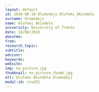 ```yaml
---
layout: default 
id: 2016-08-18-Olumodeji-Olufemi_Akindele
surname: Olumodeji
name: Olufemi Akindele
university: University of Trento
date: 18/08/2016
aboutme: 
from: 
research_topic: 
subtitle: 
advisor: 
keywords: 
website: 
img: no_picture.jpg
thumbnail: no_picture_thumb.jpg
alt: Olufemi Akindele Olumodeji
modal-id: stud32
---
```

